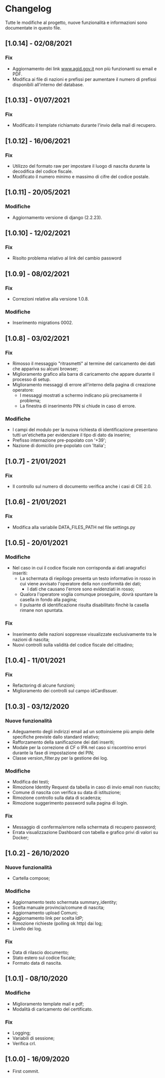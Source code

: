 # Changelog
Tutte le modifiche al progetto, nuove funzionalità e informazioni sono documentate in questo file.

## [1.0.14] - 02/08/2021

### Fix

- Aggiornamento dei link www.agid.gov.it non più funzionanti su email e PDF.
- Modifica ai file di nazioni e prefissi per aumentare il numero di prefissi disponibili all'interno del database.


## [1.0.13] - 01/07/2021

### Fix

- Modificato il template richiamato durante l'invio della mail di recupero.

## [1.0.12] - 16/06/2021

### Fix

- Utilizzo del formato raw per impostare il luogo di nascita durante la decodifica del codice fiscale.
- Modificato il numero minimo e massimo di cifre del codice postale.


## [1.0.11] - 20/05/2021

### Modifiche

- Aggiornamento versione di django (2.2.23).


## [1.0.10] - 12/02/2021

### Fix

- Risolto problema relativo al link del cambio password


## [1.0.9] - 08/02/2021

### Fix

- Correzioni relative alla versione 1.0.8.

### Modifiche

- Inserimento migrations 0002.


## [1.0.8] - 03/02/2021

### Fix

- Rimosso il messaggio "ritrasmetti" al termine del caricamento dei dati che appariva su alcuni browser;
- Miglioramento grafico alla barra di caricamento che appare durante il processo di setup.
- Miglioramento messaggi di errore all'interno della pagina di creazione operatore:
    - I messaggi mostrati a schermo indicano più precisamente il problema;
    - La finestra di inserimento PIN si chiude in caso di errore.
     
### Modifiche

- I campi del modulo per la nuova richiesta di identificazione presentano tutti un'etichetta per evidenziare il tipo di dato da inserire;
- Prefisso internazione pre-popolato con '+39';
- Nazione di domicilio pre-popolato con 'Italia';


## [1.0.7] - 21/01/2021

### Fix

- Il controllo sul numero di documento verifica anche i casi di CIE 2.0.


## [1.0.6] - 21/01/2021

### Fix

- Modifica alla variabile DATA_FILES_PATH nel file settings.py


## [1.0.5] - 20/01/2021

### Modifiche

- Nel caso in cui il codice fiscale non corrisponda ai dati anagrafici inseriti:
	- La schermata di riepilogo presenta un testo informativo in rosso in cui viene avvisato l'operatore della non conformità dei dati;
		- I dati che causano l'errore sono evidenziati in rosso;
	- Qualora l'operatore voglia comunque proseguire, dovrà spuntare la casella in fondo alla pagina;
	- Il pulsante di identificazione risulta disabilitato finchè la casella rimane non spuntata.

### Fix

- Inserimento delle nazioni soppresse visualizzate esclusivamente tra le nazioni di nascita;
- Nuovi controlli sulla validità del codice fiscale del cittadino;


## [1.0.4] - 11/01/2021

### Fix

- Refactoring di alcune funzioni;
- Miglioramento dei controlli sul campo idCardIssuer.

## [1.0.3] - 03/12/2020

### Nuove funzionalità

- Adeguamento degli indirizzi email ad un sottoinsieme più ampio delle specifiche previste dallo standard relativo;
- Rafforzamento della sanificazione dei dati inseriti;
- Modale per la correzione di CF o IPA nel caso si riscontrino errori durante la fase di impostazione del PIN;
- Classe version_filter.py per la gestione dei log.

### Modifiche

- Modifica dei testi;
- Rimozione Identity Request da tabella in caso di invio email non riuscito;
- Comune di nascita con verifica su data di istituzione;
- Rimozione controllo sulla data  di scadenza;
- Rimozione suggerimento password sulla pagina di login.

### Fix

- Messaggio di conferma/errore nella schermata di recupero password;
- Errata visualizzazione Dashboard con tabella e grafico privi di valori su Docker;

## [1.0.2] - 26/10/2020

### Nuove funzionalità

- Cartella compose;

### Modifiche

- Aggiornamento testo schermata summary_identity;
- Scelta manuale provincia/comune di nascita;
- Aggiornamento upload Comuni;
- Aggiornamento link per scelta IdP;
- Rimozione richieste (polling ok http) dai log; 
- Livello dei log.

### Fix

- Data di rilascio documento;
- Stato estero sul codice fiscale;
- Formato data di nascita.

 
## [1.0.1] - 08/10/2020


### Modifiche

- Miglioramento template mail e pdf;
- Modalità di caricamento del certificato.
 

### Fix

- Logging;
- Variabili di sessione;
- Verifica crl.

## [1.0.0] - 16/09/2020

- First commit.
 
